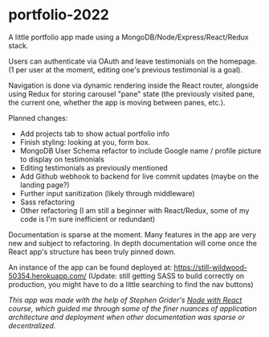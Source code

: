 # portfolio-2022
A little portfolio app made using a MongoDB/Node/Express/React/Redux stack.

Users can authenticate via OAuth and leave testimonials on the homepage. 
(1 per user at the moment, editing one's previous testimonial is a goal).

Navigation is done via dynamic rendering inside the React router, 
alongside using Redux for storing carousel "pane" state (the previously visited pane, 
the current one, whether the app is moving between panes, etc.).

Planned changes: 
  - Add projects tab to show actual portfolio info
  - Finish styling: looking at you, form box.
  - MongoDB User Schema refactor to include Google name / profile picture to display on testimonials
  - Editing testimonials as previously mentioned
  - Add Github webhook to backend for live commit updates (maybe on the landing page?)
  - Further input sanitization (likely through middleware)
  - Sass refactoring
  - Other refactoring (I am still a beginner with React/Redux, some of my code is I'm sure inefficient or redundant)
 
 Documentation is sparse at the moment. Many features in the app are very new and subject to refactoring.
 In depth documentation will come once the React app's structure has been truly pinned down.
  
 An instance of the app can be found deployed at: https://still-wildwood-50354.herokuapp.com/
 (Update: still getting SASS to build correctly on production, you might have to do a little searching to find the nav buttons)

_This app was made with the help of Stephen Grider's [Node with React](https://www.udemy.com/course/node-with-react-fullstack-web-development/) course, which guided me through some of the finer nuances of application architecture and deployment when other documentation was sparse or decentralized._
